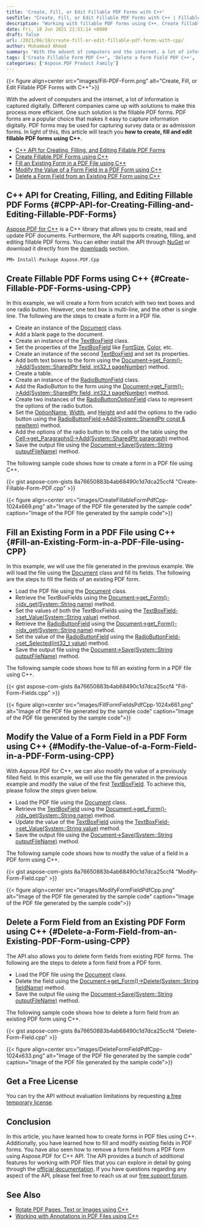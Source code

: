 ```yaml
---
title: 'Create, Fill, or Edit Fillable PDF Forms with C++'
seoTitle: "Create, Fill, or Edit Fillable PDF Forms with C++ | Fillable PDF Forms C++"
description: "Working with fillable PDF forms using C++. Create fillable forms, edit and modify form field values and delete form fields from existing PDF forms."
date: Fri, 18 Jun 2021 21:51:14 +0000
draft: false
url: /2021/06/18/create-fill-or-edit-fillable-pdf-forms-with-cpp/
author: Muhammad Ahmad
summary: 'With the advent of computers and the internet, a lot of information is captured digitally. Different companies came up with solutions to make this process more efficient. One such solution is the fillable PDF forms. PDF forms are a popular choice that makes it easy to capture information digitally. PDF forms may be used for capturing survey data or as admission forms. In light of this, this article will teach you **how to create, fill and edit fillable PDF forms using C++**.'
tags: ['Create Fillable Form PDF C++', 'Delete a Form Field PDF C++', 'Fill Existing Form PDF C++', 'Modify the Value of Form Field PDF C++']
categories: ['Aspose.PDF Product Family']
---
```




{{< figure align=center src="images/Fill-PDF-Form.png" alt="Create, Fill, or Edit Fillable PDF Forms with C++">}}


With the advent of computers and the internet, a lot of information is captured digitally. Different companies came up with solutions to make this process more efficient. One such solution is the fillable PDF forms. PDF forms are a popular choice that makes it easy to capture information digitally. PDF forms may be used for capturing survey data or as admission forms. In light of this, this article will teach you **how to create, fill and edit fillable PDF forms using C++**.

*   [C++ API for Creating, Filling, and Editing Fillable PDF Forms][1]
*   [Create Fillable PDF Forms using C++][2]
*   [Fill an Existing Form in a PDF File using C++][3]
*   [Modify the Value of a Form Field in a PDF Form using C++][4]
*   [Delete a Form Field from an Existing PDF Form using C++][5]

## C++ API for Creating, Filling, and Editing Fillable PDF Forms {#CPP-API-for-Creating-Filling-and-Editing-Fillable-PDF-Forms}

[Aspose.PDF for C++][6] is a C++ library that allows you to create, read and update PDF documents. Furthermore, the API supports creating, filling, and editing fillable PDF forms. You can either install the API through [NuGet][7] or download it directly from the [downloads][8] section.

```
PM> Install-Package Aspose.PDF.Cpp
```

## Create Fillable PDF Forms using C++ {#Create-Fillable-PDF-Forms-using-CPP}

In this example, we will create a form from scratch with two text boxes and one radio button. However, one text box is multi-line, and the other is single line. The following are the steps to create a form in a PDF file.

*   Create an instance of the [Document][9] class.
*   Add a blank page to the document.
*   Create an instance of the [TextBoxField][10] class.
*   Set the properties of the [TextBoxField][11] like [FontSize][12], [Color][13], etc.
*   Create an instance of the second [TextBoxField][14] and set its properties.
*   Add both text boxes to the form using the [Document->get\_Form()->Add(System::SharedPtr<Field> field, int32\_t pageNumber)][15] method.
*   Create a table.
*   Create an instance of the [RadioButtonField][16] class.
*   Add the RadioButton to the form using the [Document->get\_Form()->Add(System::SharedPtr<Field> field, int32\_t pageNumber)][17] method.
*   Create two instances of the [RadioButtonOptionField][18] class to represent the options of the radio button.
*   Set the [OptionName][19], [Width][20], and [Height][21] and add the options to the radio button using the [RadioButtonField->Add(System::SharedPtr<RadioButtonOptionField> const & newItem)][22] method.
*   Add the options of the radio button to the cells of the table using the [Cell->get\_Paragraphs()->Add(System::SharedPtr<BaseParagraph> paragraph)][23] method.
*   Save the output file using the [Document->Save(System::String outputFileName)][24] method.

The following sample code shows how to create a form in a PDF file using C++.

{{< gist aspose-com-gists 8a76650883b4ab68490c1d7dca25ccf4 "Create-Fillable-Form-PDF.cpp" >}}



{{< figure align=center src="images/CreateFillableFormPdfCpp-1024x669.png" alt="Image of the PDF file generated by the sample code" caption="Image of the PDF file generated by the sample code">}}


## Fill an Existing Form in a PDF File using C++ {#Fill-an-Existing-Form-in-a-PDF-File-using-CPP}

In this example, we will use the file generated in the previous example. We will load the file using the [Document][25] class and fill its fields. The following are the steps to fill the fields of an existing PDF form.

*   Load the PDF file using the [Document][26] class.
*   Retrieve the TextBoxFields using the [Document->get\_Form()->idx\_get(System::String name)][27] method.
*   Set the values of both the TextBoxFields using the [TextBoxField->set\_Value(System::String value)][28] method.
*   Retrieve the [RadioButtonField][29] using the [Document->get\_Form()->idx\_get(System::String name)][30] method.
*   Set the value of the [RadioButtonField][31] using the [RadioButtonField->set\_Selected(int32\_t value)][32] method.
*   Save the output file using the [Document->Save(System::String outputFileName)][33] method.

The following sample code shows how to fill an existing form in a PDF file using C++.

{{< gist aspose-com-gists 8a76650883b4ab68490c1d7dca25ccf4 "Fill-Form-Fields.cpp" >}}



{{< figure align=center src="images/FillFormFieldsPdfCpp-1024x661.png" alt="Image of the PDF file generated by the sample code" caption="Image of the PDF file generated by the sample code">}}


## Modify the Value of a Form Field in a PDF Form using C++ {#Modify-the-Value-of-a-Form-Field-in-a-PDF-Form-using-CPP}

With Aspose.PDF for C++, we can also modify the value of a previously filled field. In this example, we will use the file generated in the previous example and modify the value of the first [TextBoxField][34]. To achieve this, please follow the steps given below.

*   Load the PDF file using the [Document][35] class.
*   Retrieve the [TextBoxField][36] using the [Document->get\_Form()->idx\_get(System::String name)][37] method.
*   Update the value of the [TextBoxField][38] using the [TextBoxField->set\_Value(System::String value)][39] method.
*   Save the output file using the [Document->Save(System::String outputFileName)][40] method.

The following sample code shows how to modify the value of a field in a PDF form using C++.

{{< gist aspose-com-gists 8a76650883b4ab68490c1d7dca25ccf4 "Modify-Form-Field.cpp" >}}



{{< figure align=center src="images/ModifyFormFieldPdfCpp.png" alt="Image of the PDF file generated by the sample code" caption="Image of the PDF file generated by the sample code">}}


## Delete a Form Field from an Existing PDF Form using C++ {#Delete-a-Form-Field-from-an-Existing-PDF-Form-using-CPP}

The API also allows you to delete form fields from existing PDF forms. The following are the steps to delete a form field from a PDF form.

*   Load the PDF file using the [Document][41] class.
*   Delete the field using the [Document->get\_Form()->Delete(System::String fieldName)][42] method.
*   Save the output file using the [Document->Save(System::String outputFileName)][43] method.

The following sample code shows how to delete a form field from an existing PDF form using C++.

{{< gist aspose-com-gists 8a76650883b4ab68490c1d7dca25ccf4 "Delete-Form-Field.cpp" >}}



{{< figure align=center src="images/DeleteFormFieldPdfCpp-1024x633.png" alt="Image of the PDF file generated by the sample code" caption="Image of the PDF file generated by the sample code">}}


## Get a Free License

You can try the API without evaluation limitations by requesting [a free temporary license][44].

## Conclusion

In this article, you have learned how to create forms in PDF files using C++. Additionally, you have learned how to fill and modify existing fields in PDF forms. You have also seen how to remove a form field from a PDF form using Aspose.PDF for C++ API. The API provides a bunch of additional features for working with PDF files that you can explore in detail by going through the [official documentation][45]. If you have questions regarding any aspect of the API, please feel free to reach us at our [free support forum][46].

## See Also

*   [Rotate PDF Pages, Text or Images using C++][47]
*   [Working with Annotations in PDF Files using C++][48]




[1]: #CPP-API-for-Creating-Filling-and-Editing-Fillable-PDF-Forms
[2]: #Create-Fillable-PDF-Forms-using-CPP
[3]: #Fill-an-Existing-Form-in-a-PDF-File-using-CPP
[4]: #Modify-the-Value-of-a-Form-Field-in-a-PDF-Form-using-CPP
[5]: #Delete-a-Form-Field-from-an-Existing-PDF-Form-using-CPP
[6]: https://products.aspose.com/pdf/cpp
[7]: https://www.nuget.org/packages/Aspose.Pdf.cpp
[8]: https://downloads.aspose.com/pdf/cpp
[9]: https://apireference.aspose.com/pdf/cpp/class/aspose.pdf.document
[10]: https://apireference.aspose.com/pdf/cpp/class/aspose.pdf.forms.text_box_field
[11]: https://apireference.aspose.com/pdf/cpp/class/aspose.pdf.forms.text_box_field
[12]: https://apireference.aspose.com/pdf/cpp/class/aspose.pdf.annotations.default_appearance#a81a71906bb90dc0231f20a82d549b028
[13]: https://apireference.aspose.com/pdf/cpp/class/aspose.pdf.annotations.annotation#a7aa6917c3c795508d28426b2061b09df
[14]: https://apireference.aspose.com/pdf/cpp/class/aspose.pdf.forms.text_box_field
[15]: https://apireference.aspose.com/pdf/cpp/class/aspose.pdf.forms.form#a1b2abac185bfa63a283ce8d7896fbbfc
[16]: https://apireference.aspose.com/pdf/cpp/class/aspose.pdf.forms.radio_button_field
[17]: https://apireference.aspose.com/pdf/cpp/class/aspose.pdf.forms.form#a1b2abac185bfa63a283ce8d7896fbbfc
[18]: https://apireference.aspose.com/pdf/cpp/class/aspose.pdf.forms.radio_button_option_field
[19]: https://apireference.aspose.com/pdf/cpp/class/aspose.pdf.forms.radio_button_option_field#a9ee2d28cdcab784295d2ed6ca25e6be6
[20]: https://apireference.aspose.com/pdf/cpp/class/aspose.pdf.annotations.annotation#ac60f7d39156adb2914ad6953f20fc7f6
[21]: https://apireference.aspose.com/pdf/cpp/class/aspose.pdf.annotations.annotation#a407c6e47197297d3125e01912c70fb60
[22]: https://apireference.aspose.com/pdf/cpp/class/aspose.pdf.forms.radio_button_field#aac2019c1cd054a82d217712a3347449c
[23]: https://apireference.aspose.com/pdf/cpp/class/aspose.pdf.paragraphs#a4983b8dfe18b8e8ab48b5e482adae473
[24]: https://apireference.aspose.com/pdf/cpp/class/aspose.pdf.document#a5f0d3a0eaf87e479ae2bf52f7eb438d7
[25]: https://apireference.aspose.com/pdf/cpp/class/aspose.pdf.document
[26]: https://apireference.aspose.com/pdf/cpp/class/aspose.pdf.document
[27]: https://apireference.aspose.com/pdf/cpp/class/aspose.pdf.forms.form#a4d295824ae767ae94cdd57e0f46d93b4
[28]: https://apireference.aspose.com/pdf/cpp/class/aspose.pdf.forms.text_box_field#a361c0c2dfc00ad33c3517f6e733fc8bb
[29]: https://apireference.aspose.com/pdf/cpp/class/aspose.pdf.forms.radio_button_field
[30]: https://apireference.aspose.com/pdf/cpp/class/aspose.pdf.forms.form#a4d295824ae767ae94cdd57e0f46d93b4
[31]: https://apireference.aspose.com/pdf/cpp/class/aspose.pdf.forms.radio_button_field
[32]: https://apireference.aspose.com/pdf/cpp/class/aspose.pdf.forms.radio_button_field#aea7b5f65ccd0702ab3f7f608db569ce2
[33]: https://apireference.aspose.com/pdf/cpp/class/aspose.pdf.document#a5f0d3a0eaf87e479ae2bf52f7eb438d7
[34]: https://apireference.aspose.com/pdf/cpp/class/aspose.pdf.forms.text_box_field
[35]: https://apireference.aspose.com/pdf/cpp/class/aspose.pdf.document
[36]: https://apireference.aspose.com/pdf/cpp/class/aspose.pdf.forms.text_box_field
[37]: https://apireference.aspose.com/pdf/cpp/class/aspose.pdf.forms.form#a4d295824ae767ae94cdd57e0f46d93b4
[38]: https://apireference.aspose.com/pdf/cpp/class/aspose.pdf.forms.text_box_field
[39]: https://apireference.aspose.com/pdf/cpp/class/aspose.pdf.forms.text_box_field#a361c0c2dfc00ad33c3517f6e733fc8bb
[40]: https://apireference.aspose.com/pdf/cpp/class/aspose.pdf.document#a5f0d3a0eaf87e479ae2bf52f7eb438d7
[41]: https://apireference.aspose.com/pdf/cpp/class/aspose.pdf.document
[42]: https://apireference.aspose.com/pdf/cpp/class/aspose.pdf.forms.form#a348f7d205d07f3bafc89f5417ec9d5b2
[43]: https://apireference.aspose.com/pdf/cpp/class/aspose.pdf.document#a5f0d3a0eaf87e479ae2bf52f7eb438d7
[44]: https://purchase.aspose.com/temporary-license
[45]: https://docs.aspose.com/pdf/cpp/
[46]: https://forum.aspose.com/c/pdf/10
[47]: https://blog.aspose.com/2021/05/31/rotate-pdf-pages-text-or-image-using-cpp/
[48]: https://blog.aspose.com/2021/04/14/working-with-annotations-in-pdf-files-using-cpp/





